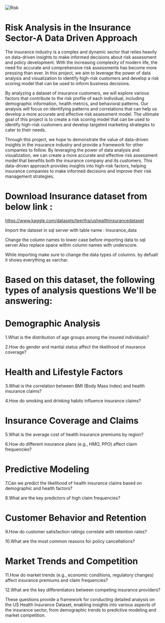 

![Risk](https://github.com/user-attachments/assets/bd67a605-ba4b-4644-bc0a-3ebd7588dfcd)

# Risk Analysis in the Insurance Sector-A Data Driven Approach

The insurance industry is a complex and dynamic sector that relies heavily on data-driven insights to make informed decisions about risk assessment and policy development. With the increasing complexity of modern life, the need for accurate and comprehensive risk assessments has become more pressing than ever. In this project, we aim to leverage the power of data analysis and visualization to identify high-risk customers and develop a risk scoring model that can be used to inform business decisions.

By analyzing a dataset of insurance customers, we will explore various factors that contribute to the risk profile of each individual, including demographic information, health metrics, and behavioral patterns. Our analysis will focus on identifying patterns and correlations that can help us develop a more accurate and effective risk assessment model. The ultimate goal of this project is to create a risk scoring model that can be used to identify high-risk customers and develop targeted marketing strategies to cater to their needs.

Through this project, we hope to demonstrate the value of data-driven insights in the insurance industry and provide a framework for other companies to follow. By leveraging the power of data analysis and visualization, we can create a more accurate and effective risk assessment model that benefits both the insurance company and its customers.
This data-driven approach provides insights into high-risk factors, helping insurance companies to make informed decisions and improve their risk management strategies. ​

# Download Insurance dataset from below link :
https://www.kaggle.com/datasets/teertha/ushealthinsurancedataset

Import the dataset in sql server with table name : Insurance_data

Change the column names to lower case before importing data to sql server.Also replace space within column names with underscore.

While importing make sure to change the data types of columns. by defualt it shows everything as varchar.

# Based on this dataset, the following types of analysis questions We'll be answering:

# Demographic Analysis
1.What is the distribution of age groups among the insured individuals?

2.How do gender and marital status affect the likelihood of insurance coverage?

# Health and Lifestyle Factors
3.What is the correlation between BMI (Body Mass Index) and health insurance claims?

4.How do smoking and drinking habits influence insurance claims?

# Insurance Coverage and Claims
5.What is the average cost of health insurance premiums by region?

6.How do different insurance plans (e.g., HMO, PPO) affect claim frequencies?

# Predictive Modeling
7.Can we predict the likelihood of health insurance claims based on demographic and health factors?

8.What are the key predictors of high claim frequencies?

# Customer Behavior and Retention
9.How do customer satisfaction ratings correlate with retention rates?

10.What are the most common reasons for policy cancellations?

# Market Trends and Competition
11.How do market trends (e.g., economic conditions, regulatory changes) affect insurance premiums and claim frequencies?

12.What are the key differentiators between competing insurance providers?

These questions provide a framework for conducting detailed analysis on the US Health Insurance Dataset, enabling insights into various aspects of the insurance sector, from demographic trends to predictive modeling and market competition.
